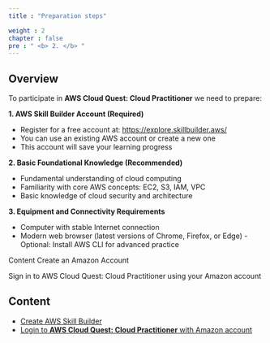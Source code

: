 ```yaml
---
title : "Preparation steps"

weight : 2
chapter : false
pre : " <b> 2. </b> "
---
```


## Overview

To participate in **AWS Cloud Quest: Cloud Practitioner** we need to prepare:

**1. AWS Skill Builder Account (Required)**
- Register for a free account at: https://explore.skillbuilder.aws/
- You can use an existing AWS account or create a new one
- This account will save your learning progress

**2. Basic Foundational Knowledge (Recommended)**
- Fundamental understanding of cloud computing
- Familiarity with core AWS concepts: EC2, S3, IAM, VPC
- Basic knowledge of cloud security and architecture

**3. Equipment and Connectivity Requirements**
- Computer with stable Internet connection
- Modern web browser (latest versions of Chrome, Firefox, or Edge)
-Optional: Install AWS CLI for advanced practice

Content
Create an Amazon Account

Sign in to AWS Cloud Quest: Cloud Practitioner using your Amazon account
  
## Content
- [Create AWS Skill Builder](2.1-createanaccountonawsskillbuilder/)
- [Login to **AWS Cloud Quest: Cloud Practitioner** with Amazon account](2.2-signin/)